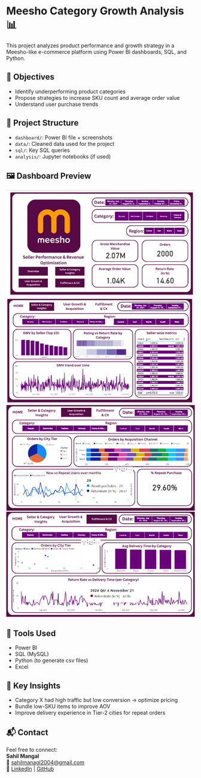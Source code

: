 # Meesho Category Growth Analysis 📊

This project analyzes product performance and growth strategy in a Meesho-like e-commerce platform using Power BI dashboards, SQL, and Python.

## 🧠 Objectives
- Identify underperforming product categories
- Propose strategies to increase SKU count and average order value
- Understand user purchase trends

## 📁 Project Structure
- `dashboard/`: Power BI file + screenshots
- `data/`: Cleaned data used for the project
- `sql/`: Key SQL queries
- `analysis/`: Jupyter notebooks (if used)

## 🖼️ Dashboard Preview
![Dashboard Preview](https://github.com/sahilmangal2004/SmartCommerce-Category-Insight-Suite/blob/main/overview.png)
![Dashboard Preview](https://github.com/sahilmangal2004/SmartCommerce-Category-Insight-Suite/blob/main/seller%20and%20category%20insights.png)
![Dashboard Preview](https://github.com/sahilmangal2004/SmartCommerce-Category-Insight-Suite/blob/main/User%20Growth%20%26%20Acquisition.png)
![Dashboard Preview](https://github.com/sahilmangal2004/SmartCommerce-Category-Insight-Suite/blob/main/Fulfillment%20%26%20CX.png)

## 🧩 Tools Used
- Power BI
- SQL (MySQL)
- Python (to generate csv files)
- Excel

## 🧪 Key Insights
- Category X had high traffic but low conversion → optimize pricing
- Bundle low-SKU items to improve AOV
- Improve delivery experience in Tier-2 cities for repeat orders

## 📬 Contact
Feel free to connect:  
**Sahil Mangal**  
📧 sahilmanagl2004@gmail.com  
🔗 [LinkedIn](https://linkedin.com/in/sahil-mangal) | [GitHub](https://github.com/sahilmangal2004)
